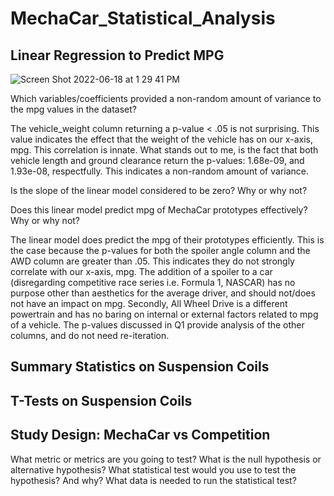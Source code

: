 # MechaCar_Statistical_Analysis
## Linear Regression to Predict MPG

![Screen Shot 2022-06-18 at 1 29 41 PM](https://user-images.githubusercontent.com/101481759/174451814-740bb0e2-d900-43d4-b7f8-d81bb1b0d173.png)


Which variables/coefficients provided a non-random amount of variance to the mpg values in the dataset? 

The vehicle_weight column returning a p-value < .05 is not surprising. This value indicates the effect that the weight of the vehicle has on our x-axis, mpg. This correlation is innate. What stands out to me, is the fact that both vehicle length and ground clearance return the p-values: 1.68e-09, and 1.93e-08, respectfully. This indicates a non-random amount of variance. 

Is the slope of the linear model considered to be zero? Why or why not?



Does this linear model predict mpg of MechaCar prototypes effectively? Why or why not?

The linear model does predict the mpg of their prototypes efficiently. This is the case because the p-values for both the spoiler angle column and the AWD column are greater than .05. This indicates they do not strongly correlate with our x-axis, mpg. The addition of a spoiler to a car (disregarding competitive race series i.e. Formula 1, NASCAR) has no purpose other than aesthetics for the average driver, and should not/does not have an impact on mpg. Secondly, All Wheel Drive is a different powertrain and has no baring on internal or external factors related to mpg of a vehicle. The p-values discussed in Q1 provide analysis of the other columns, and do not need re-iteration.

## Summary Statistics on Suspension Coils


## T-Tests on Suspension Coils

## Study Design: MechaCar vs Competition
What metric or metrics are you going to test?
What is the null hypothesis or alternative hypothesis?
What statistical test would you use to test the hypothesis? And why?
What data is needed to run the statistical test?
